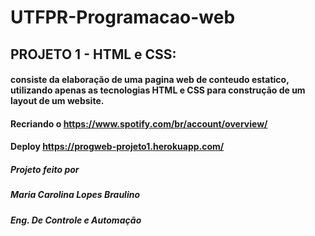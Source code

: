 # UTFPR-Programacao-web

## PROJETO 1 - HTML e CSS: 

#### consiste da elaboração de uma pagina web de conteudo estatico, utilizando apenas as tecnologias HTML e CSS para construção de um layout de um website.

#### Recriando o <https://www.spotify.com/br/account/overview/>

#### Deploy <https://progweb-projeto1.herokuapp.com/>

##### Projeto feito por 

##### Maria Carolina Lopes Braulino 

##### Eng. De Controle  e Automação 
